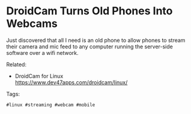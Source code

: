# DroidCam Turns Old Phones Into Webcams

Just discovered that all I need is an old phone to allow phones to
stream their camera and mic feed to any computer running the server-side
software over a wifi network.

Related:

* DroidCam for Linux  
  <https://www.dev47apps.com/droidcam/linux/>

Tags:

    #linux #streaming #webcam #mobile
